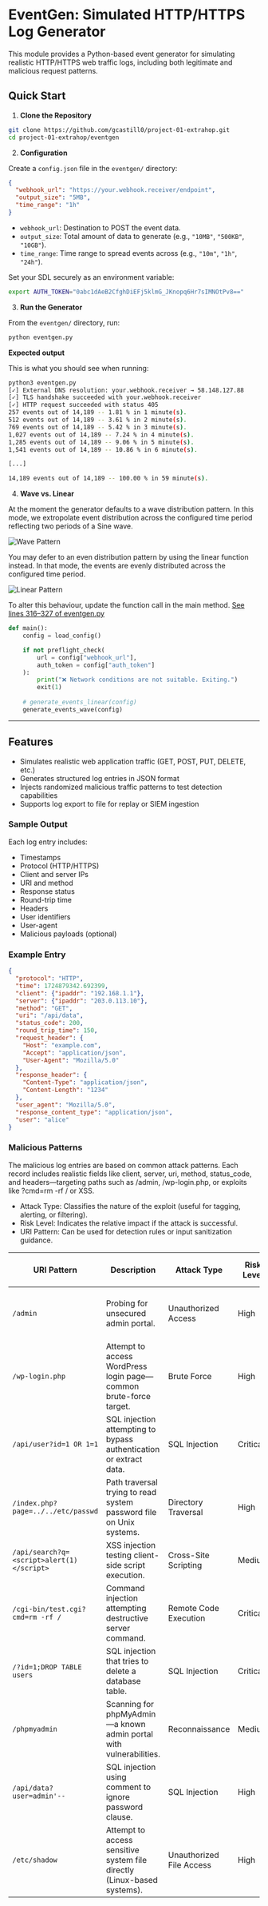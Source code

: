 # EventGen: Simulated HTTP/HTTPS Log Generator

This module provides a Python-based event generator for simulating realistic HTTP/HTTPS web traffic logs, including both legitimate and malicious request patterns.

## Quick Start

1. **Clone the Repository**

```bash
git clone https://github.com/gcastill0/project-01-extrahop.git
cd project-01-extrahop/eventgen
```

2. **Configuration**

Create a `config.json` file in the `eventgen/` directory:

```json
{
  "webhook_url": "https://your.webhook.receiver/endpoint",
  "output_size": "5MB",
  "time_range": "1h"
}
```

- `webhook_url`: Destination to POST the event data.
- `output_size`: Total amount of data to generate (e.g., `"10MB"`, `"500KB"`, `"10GB"`).
- `time_range`: Time range to spread events across (e.g., `"10m"`, `"1h"`, `"24h"`).

Set your SDL securely as an environment variable:

```bash
export AUTH_TOKEN="0abc1dAeB2CfghDiEFj5klmG_JKnopq6Hr7sIMNOtPv8=="
```

3. **Run the Generator**

From the `eventgen/` directory, run:

```bash
python eventgen.py
```

**Expected output**

This is what you should see when running:

```bash
python3 eventgen.py 
[✓] External DNS resolution: your.webhook.receiver → 58.148.127.88
[✓] TLS handshake succeeded with your.webhook.receiver
[✓] HTTP request succeeded with status 405
257 events out of 14,189 -- 1.81 % in 1 minute(s).
512 events out of 14,189 -- 3.61 % in 2 minute(s).
769 events out of 14,189 -- 5.42 % in 3 minute(s).
1,027 events out of 14,189 -- 7.24 % in 4 minute(s).
1,285 events out of 14,189 -- 9.06 % in 5 minute(s).
1,541 events out of 14,189 -- 10.86 % in 6 minute(s).

[...]

14,189 events out of 14,189 -- 100.00 % in 59 minute(s).
```

4. **Wave vs. Linear**

At the moment the generator defaults to a wave distribution pattern. In this mode, we extropolate event distribution across the configured time period reflecting two periods of a Sine wave.

![Wave Pattern](img/wave.png)

You may defer to an even distribution pattern by using the linear function instead. In that mode, the events are evenly distributed across the configured time period.

![Linear Pattern](img/linear.png)

To alter this behaviour, update the function call in the main method. [See lines 316–327 of eventgen.py](https://github.com/gcastill0/project-01-extrahop/blob/main/eventgen/eventgen.py#L316-L327)


```python
def main():
    config = load_config()

    if not preflight_check(
        url = config["webhook_url"], 
        auth_token = config["auth_token"]
    ):
        print("❌ Network conditions are not suitable. Exiting.")
        exit(1)
        
    # generate_events_linear(config)
    generate_events_wave(config)
```
---

## Features

- Simulates realistic web application traffic (GET, POST, PUT, DELETE, etc.)
- Generates structured log entries in JSON format
- Injects randomized malicious traffic patterns to test detection capabilities
- Supports log export to file for replay or SIEM ingestion

### Sample Output

Each log entry includes:

- Timestamps
- Protocol (HTTP/HTTPS)
- Client and server IPs
- URI and method
- Response status
- Round-trip time
- Headers
- User identifiers
- User-agent
- Malicious payloads (optional)

### Example Entry

```json
{
  "protocol": "HTTP",
  "time": 1724879342.692399,
  "client": {"ipaddr": "192.168.1.1"},
  "server": {"ipaddr": "203.0.113.10"},
  "method": "GET",
  "uri": "/api/data",
  "status_code": 200,
  "round_trip_time": 150,
  "request_header": {
    "Host": "example.com",
    "Accept": "application/json",
    "User-Agent": "Mozilla/5.0"
  },
  "response_header": {
    "Content-Type": "application/json",
    "Content-Length": "1234"
  },
  "user_agent": "Mozilla/5.0",
  "response_content_type": "application/json",
  "user": "alice"
}
```
### Malicious Patterns

The malicious log entries are based on common attack patterns. Each record includes realistic fields like client, server, uri, method, status_code, and headers—targeting paths such as /admin, /wp-login.php, or exploits like ?cmd=rm -rf / or XSS.

 - Attack Type: Classifies the nature of the exploit (useful for tagging, alerting, or filtering).
 - Risk Level: Indicates the relative impact if the attack is successful.
 - URI Pattern: Can be used for detection rules or input sanitization guidance.

| URI Pattern                         | Description                                                                 | Attack Type             | Risk Level | MITRE Tactic         | MITRE Technique (ID)          |
|-------------------------------------|-----------------------------------------------------------------------------|--------------------------|------------|-----------------------|-------------------------------|
| `/admin`                            | Probing for unsecured admin portal.                                         | Unauthorized Access      | High       | Initial Access        | [T1190 - Exploit Public-Facing Application](https://attack.mitre.org/techniques/T1190/) |
| `/wp-login.php`                     | Attempt to access WordPress login page—common brute-force target.          | Brute Force              | High       | Credential Access     | [T1110.001 - Password Guessing](https://attack.mitre.org/techniques/T1110/001/)        |
| `/api/user?id=1 OR 1=1`            | SQL injection attempting to bypass authentication or extract data.         | SQL Injection            | Critical   | Credential Access     | [T1078 - Valid Accounts](https://attack.mitre.org/techniques/T1078/)                  |
| `/index.php?page=../../etc/passwd` | Path traversal trying to read system password file on Unix systems.        | Directory Traversal      | High       | Discovery             | [T1083 - File and Directory Discovery](https://attack.mitre.org/techniques/T1083/)     |
| `/api/search?q=<script>alert(1)</script>` | XSS injection testing client-side script execution.                 | Cross-Site Scripting     | Medium     | Collection            | [T1056.001 - Input Capture via Web](https://attack.mitre.org/techniques/T1056/001/)    |
| `/cgi-bin/test.cgi?cmd=rm -rf /`   | Command injection attempting destructive server command.                   | Remote Code Execution    | Critical   | Execution / Impact    | [T1059 - Command and Scripting Interpreter](https://attack.mitre.org/techniques/T1059/) |
| `/?id=1;DROP TABLE users`          | SQL injection that tries to delete a database table.                       | SQL Injection            | Critical   | Impact                | [T1485 - Data Destruction](https://attack.mitre.org/techniques/T1485/)                 |
| `/phpmyadmin`                      | Scanning for phpMyAdmin—a known admin portal with vulnerabilities.         | Reconnaissance           | Medium     | Reconnaissance        | [T1595.002 - Active Scanning](https://attack.mitre.org/techniques/T1595/002/)          |
| `/api/data?user=admin'--`          | SQL injection using comment to ignore password clause.                     | SQL Injection            | High       | Credential Access     | [T1078 - Valid Accounts](https://attack.mitre.org/techniques/T1078/)                  |
| `/etc/shadow`                      | Attempt to access sensitive system file directly (Linux-based systems).    | Unauthorized File Access | High       | Discovery             | [T1083 - File and Directory Discovery](https://attack.mitre.org/techniques/T1083/)     |
